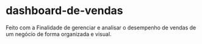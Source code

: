 # dashboard-de-vendas

Feito com a Finalidade de gerenciar e analisar o desempenho de vendas de um negócio de forma organizada e visual.
